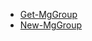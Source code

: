 * [Get-MgGroup](/powershell/module/microsoft.graph.groups/get-mggroup?view=graph-powershell-1.0)
* [New-MgGroup](/powershell/module/microsoft.graph.groups/new-mggroup?view=graph-powershell-1.0)